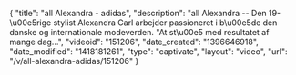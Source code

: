 {
    "title": "all Alexandra - adidas",
    "description": "all Alexandra -- Den 19-\u00e5rige stylist Alexandra Carl arbejder passioneret i b\u00e5de den danske og internationale modeverden. \"At st\u00e5 med resultatet af mange dag...",
    "videoid": "151206",
    "date_created": "1396646918",
    "date_modified": "1418181261",
    "type": "captivate",
    "layout": "video",
    "url": "\/v\/all-alexandra-adidas\/151206"
}